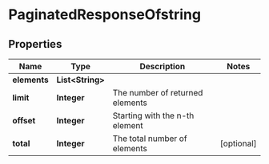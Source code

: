 
# PaginatedResponseOfstring

## Properties
Name | Type | Description | Notes
------------ | ------------- | ------------- | -------------
**elements** | **List&lt;String&gt;** |  | 
**limit** | **Integer** | The number of returned elements | 
**offset** | **Integer** | Starting with the n-th element | 
**total** | **Integer** | The total number of elements |  [optional]



